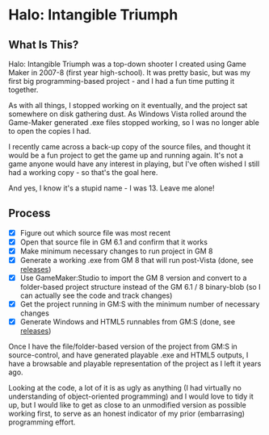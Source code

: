 # Halo: Intangible Triumph
## What Is This? 

Halo: Intangible Triumph was a top-down shooter I created using Game Maker in 2007-8 (first year high-school). It was pretty basic, but was my first big programming-based project - and I had a fun time putting it together. 

As with all things, I stopped working on it eventually, and the project sat somewhere on disk gathering dust. As Windows Vista rolled around the Game-Maker generated .exe files stopped working, so I was no longer able to open the copies I had. 

I recently came across a back-up copy of the source files, and thought it would be a fun project to get the game up and running again. It's not a game anyone would have any interest in playing, but I've often wished I still had a working copy - so that's the goal here.

And yes, I know it's a stupid name - I was 13. Leave me alone!

## Process

- [x] Figure out which source file was most recent
- [x] Open that source file in GM 6.1 and confirm that it works
- [x] Make minimum necessary changes to run project in GM 8
- [x] Generate a working .exe from GM 8 that will run post-Vista (done, see [releases](https://github.com/chrissbarr/HaloIT/releases/))
- [x] Use GameMaker:Studio to import the GM 8 version and convert to a folder-based project structure instead of the GM 6.1 / 8 binary-blob (so I can actually see the code and track changes)
- [x] Get the project running in GM:S with the minimum number of necessary changes
- [x] Generate Windows and HTML5 runnables from GM:S (done, see [releases](https://github.com/chrissbarr/HaloIT/releases/))

Once I have the file/folder-based version of the project from GM:S in source-control, and have generated playable .exe and HTML5 outputs, I have a browsable and playable representation of the project as I left it years ago. 

Looking at the code, a lot of it is as ugly as anything (I had virtually no understanding of object-oriented programming) and I would love to tidy it up, but I would like to get as close to an unmodified version as possible working first, to serve as an honest indicator of my prior (embarrasing) programming effort.


